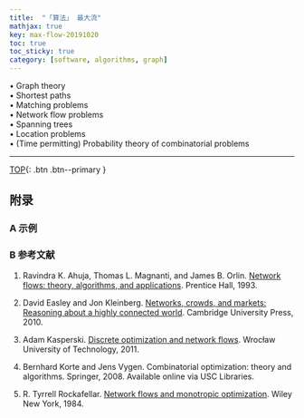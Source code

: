 ```yaml
---
title:  "「算法」 最大流"
mathjax: true
key: max-flow-20191020
toc: true
toc_sticky: true
category: [software, algorithms, graph]
---
```

<span id='head'></span>


<!--more-->  

• Graph theory    
• Shortest paths    
• Matching problems    
• Network flow problems    
• Spanning trees    
• Location problems    
• (Time permitting) Probability theory of combinatorial problems    

-------------------  
[TOP](#head){: .btn .btn--primary }




## 附录
### A 示例


### B 参考文献  
1. Ravindra K. Ahuja, Thomas L. Magnanti, and James B. Orlin. [Network flows: theory, algorithms, and applications](http://cs.yazd.ac.ir/hasheminezhad/STSCS4R1.pdf). Prentice Hall, 1993.     

1. David Easley and Jon Kleinberg. [Networks, crowds, and markets: Reasoning about a highly connected world](http://www.cs.cornell.edu/home/kleinber/networks-book/networks-book.pdf). Cambridge University Press, 2010.     

1. Adam Kasperski. [Discrete optimization and network flows](http://www.ioz.pwr.wroc.pl/pracownicy/kasperski/prv/discropt.pdf). Wrocław University of Technology, 2011.     

1. Bernhard Korte and Jens Vygen. Combinatorial optimization: theory and algorithms. Springer, 2008. Available online via USC Libraries.     

1. R. Tyrrell Rockafellar. [Network flows and monotropic optimization](http://www.math.washington.edu/∼rtr/papers/rtr102-NetworkFlows.pdf). Wiley New York, 1984.     
